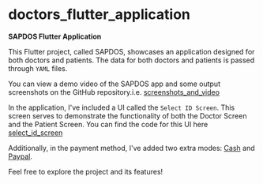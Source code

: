 # doctors_flutter_application

**SAPDOS Flutter Application**

This Flutter project, called SAPDOS, showcases an application designed for both doctors and patients. The data for both doctors and patients is passed through `YAML` files.

You can view a demo video of the SAPDOS app and some output screenshots on the GitHub repository.i.e. [screenshots_and_video](https://github.com/Pratik9525/doctors_flutter_application/tree/feature_SAPDOS_app_yaml/screenshots_and_video)

In the application, I've included a UI called the `Select ID Screen`. This screen serves to demonstrate the functionality of both the Doctor Screen and the Patient Screen. You can find the code for this UI here 
[select_id_screen](https://github.com/Pratik9525/doctors_flutter_application/blob/feature_SAPDOS_app_yaml/lib/login/screens/select_id_screen.dart )

Additionally, in the payment method, I've added two extra modes: [Cash](https://github.com/Pratik9525/doctors_flutter_application/blob/feature_SAPDOS_app_yaml/screenshots_and_video/Patient_Screen_05_04.png) and [Paypal](https://github.com/Pratik9525/doctors_flutter_application/blob/feature_SAPDOS_app_yaml/screenshots_and_video/Patient_Screen_05_03.png).

Feel free to explore the project and its features!
